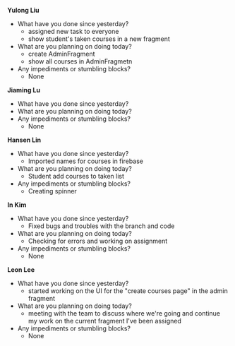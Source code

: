 **Yulong Liu**

- What have you done since yesterday?
  - assigned new task to everyone
  - show student's taken courses in a new fragment
- What are you planning on doing today?
  - create AdminFragment
  - show all courses in AdminFragmetn
- Any impediments or stumbling blocks?
  - None

**Jiaming Lu**

- What have you done since yesterday?
- What are you planning on doing today?
- Any impediments or stumbling blocks?
  - None

**Hansen Lin**

- What have you done since yesterday?
  - Imported names for courses in firebase
- What are you planning on doing today?
  - Student add courses to taken list
- Any impediments or stumbling blocks?
  - Creating spinner

**In Kim**
- What have you done since yesterday?
  - Fixed bugs and troubles with the branch and code
- What are you planning on doing today?
  - Checking for errors and working on assignment
- Any impediments or stumbling blocks?
  - None

**Leon Lee**
- What have you done since yesterday?
  - started working on the UI for the "create courses page" in the admin fragment
- What are you planning on doing today?
  - meeting with the team to discuss where we're going and continue my work on the current fragment I've been assigned
- Any impediments or stumbling blocks?
  - None
